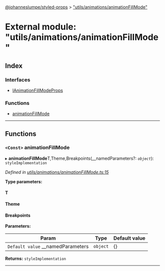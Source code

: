 [@johanneslumpe/styled-props](../README.md) > ["utils/animations/animationFillMode"](../modules/_utils_animations_animationfillmode_.md)

# External module: "utils/animations/animationFillMode"

## Index

### Interfaces

* [IAnimationFillModeProps](../interfaces/_utils_animations_animationfillmode_.ianimationfillmodeprops.md)

### Functions

* [animationFillMode](_utils_animations_animationfillmode_.md#animationfillmode)

---

## Functions

<a id="animationfillmode"></a>

### `<Const>` animationFillMode

▸ **animationFillMode**T,Theme,Breakpoints(__namedParameters?: *`object`*): `styleImplementation`

*Defined in [utils/animations/animationFillMode.ts:15](https://github.com/johanneslumpe/styled-props/blob/3abf398/src/utils/animations/animationFillMode.ts#L15)*

**Type parameters:**

#### T 
#### Theme 
#### Breakpoints 
**Parameters:**

| Param | Type | Default value |
| ------ | ------ | ------ |
| `Default value` __namedParameters | `object` |  {} |

**Returns:** `styleImplementation`

___

